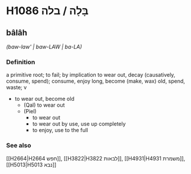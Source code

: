 # H1086 בָּלָה / בלה

## bâlâh

_(baw-law' | baw-LAW | ba-LA)_

### Definition

a primitive root; to fail; by implication to wear out, decay (causatively, consume, spend); consume, enjoy long, become (make, wax) old, spend, waste; v

- to wear out, become old
  - (Qal) to wear out
  - (Piel)
    - to wear out
    - to wear out by use, use up completely
    - to enjoy, use to the full

### See also

[[H2664|H2664 חפש]], [[H3822|H3822 לבאות]], [[H4931|H4931 משמרת]], [[H5013|H5013 נבא]]
